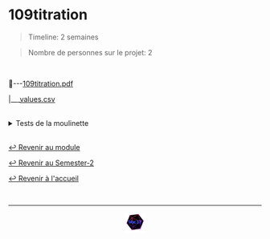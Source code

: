 # 109titration

> Timeline: 2 semaines

> Nombre de personnes sur le projet: 2

<br>

📂---[109titration.pdf](https://github.com/Studio-17/Epitech-Subjects/blob/main/Semester-2/B-MAT-200/109titration/109titration.pdf)

|\_\_\_[values.csv](https://github.com/Studio-17/Epitech-Subjects/blob/main/Semester-2/B-MAT-200/109titration/values.csv)


<br>


<details>
<summary> Tests de la moulinette </summary>
<table align="center">
    <thead>
        <tr>
            <td colspan="3" align="center"><strong>MOULINETTE</strong></td>
        </tr>
        <tr>
            <th>SOMMAIRE</th>
            <th>NB DE TESTS</th>
            <th>DETAILS</th>
        </tr>
    </thead>
    <tbody>
        <tr>
            <td rowspan="2">basic</td>
            <td rowspan="2" style="text-align: center;">2</td>
            <td>proj example derivatives</td>
        </tr>
    		<tr>
			<td>proj example interpolation</td>
		</tr>
        <tr>
            <td rowspan="3">derivatives</td>
            <td rowspan="3" style="text-align: center;">3</td>
            <td>easy</td>
        </tr>
    		<tr>
			<td>hard</td>
		</tr>
		<tr>
			<td>regular</td>
		</tr>
        <tr>
            <td rowspan="3">edge cases</td>
            <td rowspan="3" style="text-align: center;">3</td>
            <td>constant derivative</td>
        </tr>
    		<tr>
			<td>linear derivative</td>
		</tr>
		<tr>
			<td>linear second derivative</td>
		</tr>
        <tr>
            <td rowspan="3">interpolation</td>
            <td rowspan="3" style="text-align: center;">3</td>
            <td>easy</td>
        </tr>
    		<tr>
			<td>hard</td>
		</tr>
		<tr>
			<td>regular</td>
		</tr>
        <tr>
            <td rowspan="9">rigor</td>
            <td rowspan="9" style="text-align: center;">9</td>
            <td>empty file</td>
        </tr>
    		<tr>
			<td>invalid data 1</td>
		</tr>
		<tr>
			<td>invalid data 2</td>
		</tr>
		<tr>
			<td>invalid data 3</td>
		</tr>
		<tr>
			<td>invalid data 4</td>
		</tr>
		<tr>
			<td>invalid data 5</td>
		</tr>
		<tr>
			<td>invalid file</td>
		</tr>
		<tr>
			<td>no arguments</td>
		</tr>
		<tr>
			<td>too many arguments</td>
		</tr>
	</tbody>
</table>
</details>

<br>

[↩️ Revenir au module](https://github.com/Studio-17/Epitech-Subjects/blob/main/Semester-2/B-MAT-200)

[↩️ Revenir au Semester-2](https://github.com/Studio-17/Epitech-Subjects/blob/main/Semester-2)

[↩️ Revenir à l'accueil](https://github.com/Studio-17/Epitech-Subjects)

<br>

---

<div align="center">

<a href="https://github.com/Studio-17" target="_blank"><img src="../../../assets/voc17.gif" width="40"></a>

</div>